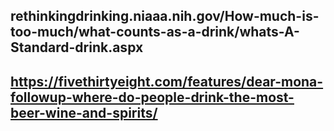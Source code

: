## rethinkingdrinking.niaaa.nih.gov/How-much-is-too-much/what-counts-as-a-drink/whats-A-Standard-drink.aspx

## https://fivethirtyeight.com/features/dear-mona-followup-where-do-people-drink-the-most-beer-wine-and-spirits/

